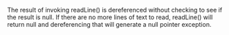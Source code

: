 The result of invoking readLine() is dereferenced without checking to see if the result is null. If there are no more lines of text to read, readLine() will return null and dereferencing that will generate a null pointer exception.